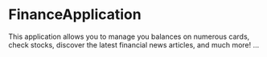 # FinanceApplication
This application allows you to manage you balances on numerous cards, check stocks, discover the latest financial news articles, and much more!
...

